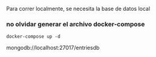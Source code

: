 Para correr localmente, se necesita la base de datos local 
### no olvidar generar el archivo docker-compose

```
docker-compose up -d
```
mongodb://localhost:27017/entriesdb
